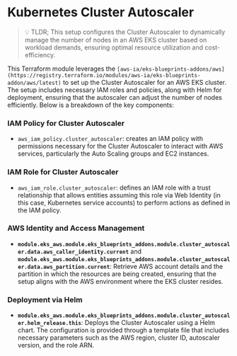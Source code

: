 # Kubernetes Cluster Autoscaler

> 💡 TLDR; This setup configures the Cluster Autoscaler to dynamically manage the number of nodes in an AWS EKS cluster based on workload demands, ensuring optimal resource utilization and cost-efficiency.

This Terraform module leverages the `[aws-ia/eks-blueprints-addons/aws](https://registry.terraform.io/modules/aws-ia/eks-blueprints-addon/aws/latest)` to set up the Cluster Autoscaler for an AWS EKS cluster. The setup includes necessary IAM roles and policies, along with Helm for deployment, ensuring that the autoscaler can adjust the number of nodes efficiently. Below is a breakdown of the key components:

### IAM Policy for Cluster Autoscaler
- `aws_iam_policy.cluster_autoscaler`: creates an IAM policy with permissions necessary for the Cluster Autoscaler to interact with AWS services, particularly the Auto Scaling groups and EC2 instances.

### IAM Role for Cluster Autoscaler
- `aws_iam_role.cluster_autoscaler`: defines an IAM role with a trust relationship that allows entities assuming this role via Web Identity (in this case, Kubernetes service accounts) to perform actions as defined in the IAM policy.

### AWS Identity and Access Management
- **`module.eks_aws.module.eks_blueprints_addons.module.cluster_autoscaler.data.aws_caller_identity.current`** and **`module.eks_aws.module.eks_blueprints_addons.module.cluster_autoscaler.data.aws_partition.current`**: Retrieve AWS account details and the partition in which the resources are being created, ensuring that the setup aligns with the AWS environment where the EKS cluster resides.

### Deployment via Helm
- **`module.eks_aws.module.eks_blueprints_addons.module.cluster_autoscaler.helm_release.this`**: Deploys the Cluster Autoscaler using a Helm chart. The configuration is provided through a template file that includes necessary parameters such as the AWS region, cluster ID, autoscaler version, and the role ARN.

